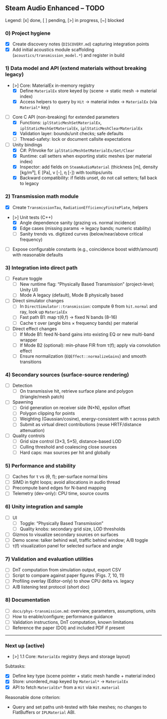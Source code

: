 ## Steam Audio Enhanced – TODO

Legend: [x] done, [ ] pending, [>] in progress, [~] blocked

### 0) Project hygiene
- [x] Create discovery notes (`DISCOVERY.md`) capturing integration points
- [x] Add initial acoustics module scaffolding (`acoustics/transmission_model.*`) and register in build

### 1) Data model and API (extend materials without breaking legacy)
- [>] Core: MaterialEx in-memory registry
  - [x] Define `MaterialEx` store keyed by (scene -> static mesh -> material index)
  - [x] Access helpers to query by `Hit` -> material index -> `MaterialEx` (via `Material*` key)
- [ ] Core C API (non-breaking) for extended parameters
  - [x] Functions: `iplStaticMeshSetMaterialEx`, `iplStaticMeshGetMaterialEx`, `iplStaticMeshClearMaterialEx`
  - [x] Validation layer: bounds/unit checks; safe defaults
  - [ ] Thread-safety: lock or document callsite expectations
- [ ] Unity bindings
  - [x] C#: P/Invoke for `iplStaticMeshSetMaterialEx/Get/Clear`
  - [x] Runtime: call setters when exporting static meshes (per material index)
  - [x] Inspector: add fields on `SteamAudioMaterial` (thickness [m], density [kg/m³], E [Pa], ν [-], η [-]) with tooltips/units
  - [x] Backward compatibility: if fields unset, do not call setters; fall back to legacy

### 2) Transmission math module
- [x] Create `TransmissionTau`, `RadiationEfficiencyFinitePlate`, helpers
- [>] Unit tests (C++)
  - [x] Angle dependence sanity (grazing vs. normal incidence)
  - [x] Edge cases (missing params → legacy bands; numeric stability)
  - [ ] Sanity trends vs. digitized curves (below/near/above critical frequency)
- [ ] Expose configurable constants (e.g., coincidence boost width/amount) with reasonable defaults

### 3) Integration into direct path
- [ ] Feature toggle
  - [ ] New runtime flag: “Physically Based Transmission” (project-level; Unity UI)
  - [ ] Mode A legacy (default), Mode B physically based
- [ ] Direct simulator changes
  - [ ] In `DirectSimulator::transmission`: compute θ from `hit.normal` and ray, look up `MaterialEx`
  - [ ] Fast path B1: map τ(θ,f) → fixed N bands (8–16)
  - [ ] Cache τ over (angle bins × frequency bands) per material
- [ ] Direct effect changes
  - [ ] If Mode B1: feed N-band gains into existing EQ or new multi-band wrapper
  - [ ] If Mode B2 (optional): min-phase FIR from τ(f); apply via convolution effect
  - [ ] Ensure normalization (`EQEffect::normalizeGains`) and smooth transitions

### 4) Secondary sources (surface-source rendering)
- [ ] Detection
  - [ ] On transmissive hit, retrieve surface plane and polygon (triangle/mesh patch)
- [ ] Spawning
  - [ ] Grid generation on receiver side (N×N), epsilon offset
  - [ ] Polygon clipping for points
  - [ ] Weighting (Gaussian/cosine), energy-consistent with τ across patch
  - [ ] Submit as virtual direct contributions (reuse HRTF/distance attenuation)
- [ ] Quality controls
  - [ ] Grid size control (3×3, 5×5), distance-based LOD
  - [ ] Culling threshold and coalescing close sources
  - [ ] Hard caps: max sources per hit and globally

### 5) Performance and stability
- [ ] Caches for τ vs (θ, f); per-surface normal bins
- [ ] SIMD in tight loops; avoid allocations in audio thread
- [ ] Precompute band edges for N-band mapping
- [ ] Telemetry (dev-only): CPU time, source counts

### 6) Unity integration and sample
- [ ] UI
  - [ ] Toggle: “Physically Based Transmission”
  - [ ] Quality knobs: secondary grid size, LOD thresholds
- [ ] Gizmos to visualize secondary sources on surfaces
- [ ] Demo scene: talker behind wall, traffic behind window; A/B toggle
- [ ] τ(f) visualization panel for selected surface and angle

### 7) Validation and evaluation utilities
- [ ] DnT computation from simulation output, export CSV
- [ ] Script to compare against paper figures (Figs. 7, 10, 11)
- [ ] Profiling overlay (Editor-only) to show CPU delta vs. legacy
- [ ] A/B listening test protocol (short doc)

### 8) Documentation
- [ ] `docs/phys-transmission.md`: overview, parameters, assumptions, units
- [ ] How to enable/configure; performance guidance
- [ ] Validation instructions, DnT computation, known limitations
- [ ] Reference the paper (DOI) and included PDF if present

---

### Next up (active)
- [>] 1.1 Core: `MaterialEx` registry (keys and storage layout)

Subtasks:
- [x] Define key type (scene pointer + static mesh handle + material index)
- [x] Store: unordered_map keyed by `Material*` → `MaterialEx`
- [x] API to fetch `MaterialEx*` from a `Hit` via `Hit.material`

Reasonable done criterion:
- Query and set paths unit-tested with fake meshes; no changes to FlatBuffers or `IPLMaterial` ABI.


